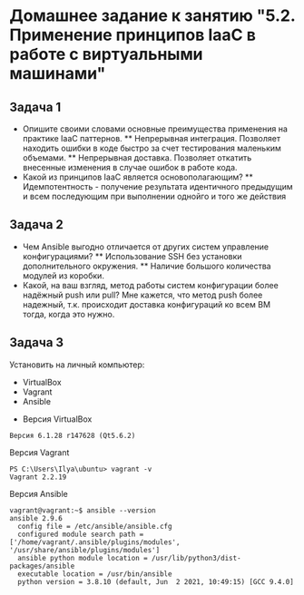Домашнее задание к занятию "5.2. Применение принципов IaaC в работе с виртуальными машинами"
============================================================================================
Задача 1
----
* Опишите своими словами основные преимущества применения на практике IaaC паттернов.
  ** Непрерывная интеграция. Позволяет находить ошибки в коде быстро за счет тестирования маленьким объемами. 
  ** Непрерывная доставка. Позволяет откатить внесенные изменения в случае ошибок в работе кода.
* Какой из принципов IaaC является основополагающим?
  ** Идемпотентность - получение результата идентичного предыдущим и всем последующим при выполнении однойго и того же действия

Задача 2 
----
* Чем Ansible выгодно отличается от других систем управление конфигурациями?
** Использование SSH без установки дополнительного окружения. 
** Наличие большого количества модулей из коробки. 
* Какой, на ваш взгляд, метод работы систем конфигурации более надёжный push или pull?
Мне кажется, что метод push более надежный, т.к. происходит доставка конфигураций ко всем ВМ тогда, когда это нужно. 

Задача 3
---- 
Установить на личный компьютер:
- VirtualBox
- Vagrant
- Ansible
* Версия VirtualBox
```
Версия 6.1.28 r147628 (Qt5.6.2)
```
Версия Vagrant
```
PS C:\Users\Ilya\ubuntu> vagrant -v
Vagrant 2.2.19
```
Версия Ansible
```
vagrant@vagrant:~$ ansible --version
ansible 2.9.6
  config file = /etc/ansible/ansible.cfg
  configured module search path = ['/home/vagrant/.ansible/plugins/modules', '/usr/share/ansible/plugins/modules']
  ansible python module location = /usr/lib/python3/dist-packages/ansible
  executable location = /usr/bin/ansible
  python version = 3.8.10 (default, Jun  2 2021, 10:49:15) [GCC 9.4.0]
```